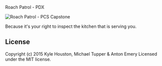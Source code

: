 Roach Patrol - PDX

![Roach Patrol - PCS Capstone](https://github.com/WeekendGrinders/appRoachPatrol/blob/master/img/RP-icon.png)

Because it's your right to inspect the kitchen that is serving you.

## License
Copyright (c) 2015 Kyle Houston, Michael Tupper & Anton Emery
Licensed under the MIT license.